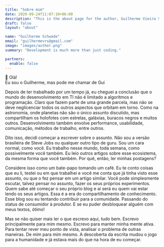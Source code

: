 ```yaml
---
title: "Sobre mim"
date: 2020-09-24T11:07:10+06:00
description: "This is the about page for the author, Guilherme Vieira Schwade"
draft: false
layout: "about"

name: "Guilherme Schwade"
email: "guilhermevrs@gmail.com"
image: "images/author.png"
summary: "Development is much more than just coding."

partners:
  enable: false
---
```


👋 Olá!  
Eu sou o Guilherme, mas pode me chamar de Gui

Depois de ter trabalhado por um tempo já, eu cheguei a conclusão que o mundo do desenvolvimento em TI não é limitado a algoritmos e programação. Claro que fazem parte de uma grande parcela, mas não se deve neglicenciar todos os outros aspectos que orbitam em torno. Como na astronomia, onde planetas não são o único assunto discutido, mas compartilham os holofotes com estrelas, galáxias, buracos negros e muitos outros. Desenvolvimento também envolve performance, usabilidade, comunicação, métodos de trabalho, entre outros.

Dito isso, decidi começar a escrever sobre o assunto. Não sou a versão brasileira de Steve Jobs ou qualquer outro tipo de guru. Sou um cara normal, como você. Eu trabalho nesse mundo, toda semana, como possivelmente você também. Eu leio outros artigos sobre esse ecosistema, da mesma forma que você também. Por quê, então, ler minhas postagens?

Considere isso como um bate-papo tomando um café. Eu te conto coisas que eu li, testei ou em que trabalhei e você me conta que já tinha visto esse assunto, ou que o fez pensar em um artigo similar. Você pode simplesmente escutar, talvez pensar no assunto, fazer os seus próprios experimentos. Quem sabe até começar o seu próprio blog e aí será eu quem vai estar lendo os seus artigos. Essa é a era do compartilhamento de conhecimento. Esse blog sou eu tentando contribuir para a comunidade. Passando do status de consumidor à produtor. E se eu puder desbloquear alguém com meus textos, ótimo!

Mas se não quiser mais ler o que escrevo aqui, tudo bem. Escrevo principalmente para mim mesmo. Escrevo para manter minha mente ativa. Para tentar rever meu ponto de vista, analisar o problema de outras maneiras. De mim para mim mesmo. A descoberta da escrita mudou o jogo para a humanidade e já estava mais do que na hora de eu começar.
